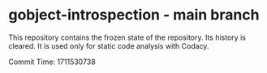 # gobject-introspection - main branch

This repository contains the frozen state of the repository.
Its history is cleared. It is used only for static code
analysis with Codacy.

Commit Time: 1711530738